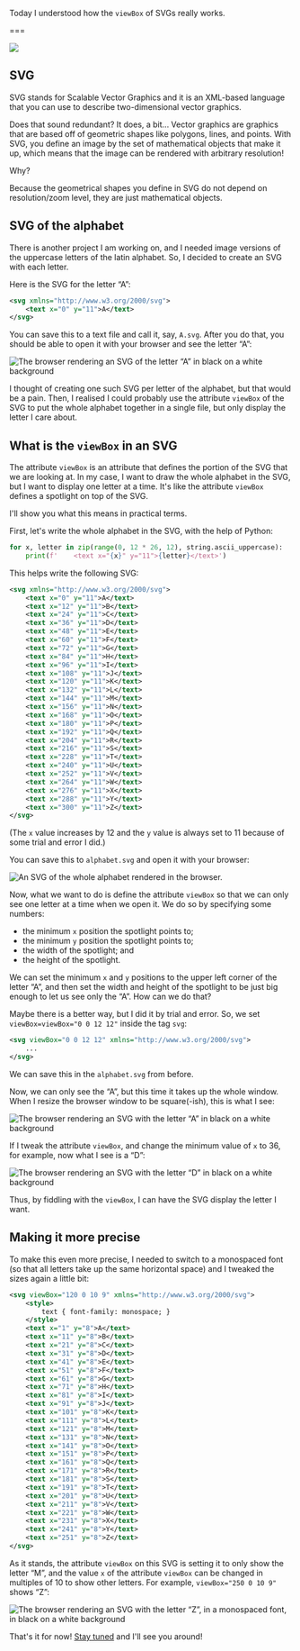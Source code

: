 Today I understood how the `viewBox` of SVGs really works.

===

![](thumbnail.webp)


## SVG

SVG stands for Scalable Vector Graphics and it is an XML-based language
that you can use to describe two-dimensional vector graphics.

Does that sound redundant?
It does, a bit...
Vector graphics are graphics that are based off of geometric shapes like polygons, lines, and points.
With SVG, you define an image by the set of mathematical objects that make it up,
which means that the image can be rendered with arbitrary resolution!

Why?

Because the geometrical shapes you define in SVG do not depend on resolution/zoom level,
they are just mathematical objects.


## SVG of the alphabet

There is another project I am working on,
and I needed image versions of the uppercase letters of the latin alphabet.
So, I decided to create an SVG with each letter.

Here is the SVG for the letter “A”:

```xml
<svg xmlns="http://www.w3.org/2000/svg">
    <text x="0" y="11">A</text>
</svg>
```

You can save this to a text file and call it, say, `A.svg`.
After you do that,
you should be able to open it with your browser and see the letter “A”:

![The browser rendering an SVG of the letter “A” in black on a white background](_A.webp "`A.svg` rendered by Mozilla Firefox.")

I thought of creating one such SVG per letter of the alphabet,
but that would be a pain.
Then, I realised I could probably use the attribute `viewBox` of the SVG to put the whole alphabet together in a single file,
but only display the letter I care about.


## What is the `viewBox` in an SVG

The attribute `viewBox` is an attribute that defines the portion of the SVG that we are looking at.
In my case, I want to draw the whole alphabet in the SVG,
but I want to display one letter at a time.
It's like the attribute `viewBox` defines a spotlight on top of the SVG.

I'll show you what this means in practical terms.

First, let's write the whole alphabet in the SVG,
with the help of Python:

```py
for x, letter in zip(range(0, 12 * 26, 12), string.ascii_uppercase): 
    print(f'    <text x="{x}" y="11">{letter}</text>')
```

This helps write the following SVG:

```xml
<svg xmlns="http://www.w3.org/2000/svg">
    <text x="0" y="11">A</text>
    <text x="12" y="11">B</text>
    <text x="24" y="11">C</text>
    <text x="36" y="11">D</text>
    <text x="48" y="11">E</text>
    <text x="60" y="11">F</text>
    <text x="72" y="11">G</text>
    <text x="84" y="11">H</text>
    <text x="96" y="11">I</text>
    <text x="108" y="11">J</text>
    <text x="120" y="11">K</text>
    <text x="132" y="11">L</text>
    <text x="144" y="11">M</text>
    <text x="156" y="11">N</text>
    <text x="168" y="11">O</text>
    <text x="180" y="11">P</text>
    <text x="192" y="11">Q</text>
    <text x="204" y="11">R</text>
    <text x="216" y="11">S</text>
    <text x="228" y="11">T</text>
    <text x="240" y="11">U</text>
    <text x="252" y="11">V</text>
    <text x="264" y="11">W</text>
    <text x="276" y="11">X</text>
    <text x="288" y="11">Y</text>
    <text x="300" y="11">Z</text>
</svg>
```

(The `x` value increases by 12 and the `y` value is always set to 11 because of some trial and error I did.)

You can save this to `alphabet.svg` and open it with your browser:

![An SVG of the whole alphabet rendered in the browser.](_alphabet.webp "`alphabet.svg` rendered by Mozilla Firefox.")

Now, what we want to do
is define the attribute `viewBox` so that we can only see one letter at a time when we open it.
We do so by specifying some numbers:

 - the minimum `x` position the spotlight points to;
 - the minimum `y` position the spotlight points to;
 - the width of the spotlight; and
 - the height of the spotlight.

We can set the minimum `x` and `y` positions to the upper left corner of the letter “A”,
and then set the width and height of the spotlight to be just big enough to let us see
only the “A”.
How can we do that?

Maybe there is a better way, but I did it by trial and error.
So, we set `viewBox=viewBox="0 0 12 12"` inside the tag `svg`:

```xml
<svg viewBox="0 0 12 12" xmlns="http://www.w3.org/2000/svg">
    ...
</svg>
```

We can save this in the `alphabet.svg` from before.

Now, we can only see the “A”,
but this time it takes up the whole window.
When I resize the browser window to be square(-ish),
this is what I see:

![The browser rendering an SVG with the letter “A” in black on a white background](_A_big.webp "`alphabet.svg` rendered by Mozilla Firefox.")

If I tweak the attribute `viewBox`,
and change the minimum value of `x` to 36, for example,
now what I see is a “D”:

![The browser rendering an SVG with the letter “D” in black on a white background](_D_big.webp "`alphabet.svg` rendered by Mozilla Firefox after adjusting the attribute `viewBox`.")

Thus, by fiddling with the `viewBox`,
I can have the SVG display the letter I want.


## Making it more precise

To make this even more precise,
I needed to switch to a monospaced font
(so that all letters take up the same horizontal space)
and I tweaked the sizes again a little bit:

```xml
<svg viewBox="120 0 10 9" xmlns="http://www.w3.org/2000/svg">
    <style>
        text { font-family: monospace; }
    </style>
    <text x="1" y="8">A</text>
    <text x="11" y="8">B</text>
    <text x="21" y="8">C</text>
    <text x="31" y="8">D</text>
    <text x="41" y="8">E</text>
    <text x="51" y="8">F</text>
    <text x="61" y="8">G</text>
    <text x="71" y="8">H</text>
    <text x="81" y="8">I</text>
    <text x="91" y="8">J</text>
    <text x="101" y="8">K</text>
    <text x="111" y="8">L</text>
    <text x="121" y="8">M</text>
    <text x="131" y="8">N</text>
    <text x="141" y="8">O</text>
    <text x="151" y="8">P</text>
    <text x="161" y="8">Q</text>
    <text x="171" y="8">R</text>
    <text x="181" y="8">S</text>
    <text x="191" y="8">T</text>
    <text x="201" y="8">U</text>
    <text x="211" y="8">V</text>
    <text x="221" y="8">W</text>
    <text x="231" y="8">X</text>
    <text x="241" y="8">Y</text>
    <text x="251" y="8">Z</text>
</svg>
```

As it stands, the attribute `viewBox` on this SVG is setting it to only show the letter “M”,
and the value `x` of the attribute `viewBox` can be changed in multiples of 10 to show other letters.
For example, `viewBox="250 0 10 9"` shows “Z”:

![The browser rendering an SVG with the letter “Z”, in a monospaced font, in black on a white background](_Z_big.webp "`alphabet.svg` showing a monospaced “Z”.")


That's it for now! [Stay tuned][subscribe] and I'll see you around!

[subscribe]: /subscribe
